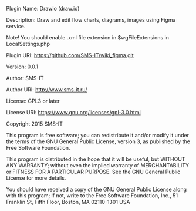 Plugin Name: Drawio (draw.io)

Description:
Draw and edit flow charts, diagrams, images using Figma service.

Note! You should enable .xml file extension in $wgFileExtensions in LocalSettings.php

Plugin URI:	https://github.com/SMS-IT/wiki_figma.git

Version: 0.0.1

Author: SMS-IT

Author URI: http://www.sms-it.ru/

License: GPL3 or later

License URI: https://www.gnu.org/licenses/gpl-3.0.html

Copyright 2015 SMS-IT 

This program is free software; you can redistribute it and/or modify
it under the terms of the GNU General Public License, version 3, as 
published by the Free Software Foundation.

This program is distributed in the hope that it will be useful,
but WITHOUT ANY WARRANTY; without even the implied warranty of
MERCHANTABILITY or FITNESS FOR A PARTICULAR PURPOSE.  See the
GNU General Public License for more details.

You should have received a copy of the GNU General Public License
along with this program; if not, write to the Free Software
Foundation, Inc., 51 Franklin St, Fifth Floor, Boston, MA  02110-1301  USA